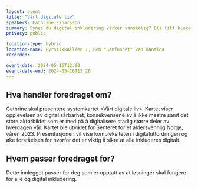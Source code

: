 ```yaml
---
layout: event
title: "Vårt digitale liv"
speakers: Cathrine Einarsson
summary: Synes du digital inkludering virker vanskelig? Bli litt klokere på hvorfor, og få ideer til hva DU kan gjøre for at flere skal trives i sitt digitale liv.
privacy: public

location-type: hybrid
location-name: Fyrstikkalléen 1, Rom "Samfunnet" ved kantina
recorded: 

event-date: 2024-05-16T12:00
event-date-end: 2024-05-16T12:20
---
```

## Hva handler foredraget om?
Cathrine skal presentere systemkartet «Vårt digitale liv». Kartet viser opplevelsen av digital sårbarhet, konsekvensene av å ikke mestre samt det store aktørbildet som er med på å digitalisere stadig større deler av hverdagen vår. Kartet ble utviklet for Senteret for et aldersvennlig Norge, våren 2023. Presentasjonen vil vise kompleksiteten i digitalutfordringen og øke forståelsen for hvorfor det er viktig å sikre at alle inkluderes digitalt.
## Hvem passer foredraget for?
Dette innlegget passer for deg som er opptatt av at løsninger skal fungere for alle og digital inkludering.
